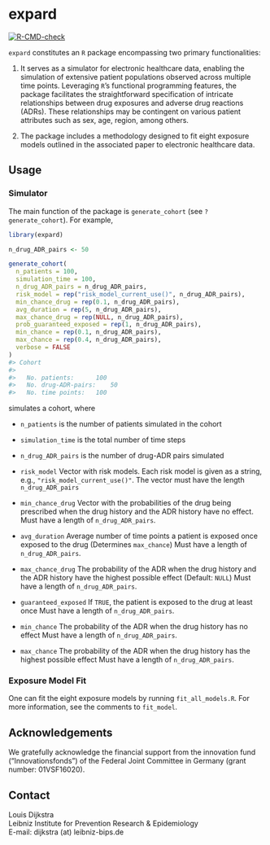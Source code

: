 
<!-- README.md is generated from README.Rmd. Please edit that file -->

# expard

<!-- badges: start -->

[![R-CMD-check](https://github.com/bips-hb/expard/actions/workflows/R-CMD-check.yaml/badge.svg)](https://github.com/bips-hb/expard/actions/workflows/R-CMD-check.yaml)
<!-- badges: end -->

`expard` constitutes an `R` package encompassing two primary
functionalities:

1.  It serves as a simulator for electronic healthcare data, enabling
    the simulation of extensive patient populations observed across
    multiple time points. Leveraging `R`’s functional programming
    features, the package facilitates the straightforward specification
    of intricate relationships between drug exposures and adverse drug
    reactions (ADRs). These relationships may be contingent on various
    patient attributes such as sex, age, region, among others.

2.  The package includes a methodology designed to fit eight exposure
    models outlined in the associated paper to electronic healthcare
    data.

## Usage

### Simulator

The main function of the package is `generate_cohort` (see
`?generate_cohort`). For example,

``` r
library(expard)

n_drug_ADR_pairs <- 50

generate_cohort(
  n_patients = 100,
  simulation_time = 100,
  n_drug_ADR_pairs = n_drug_ADR_pairs,
  risk_model = rep("risk_model_current_use()", n_drug_ADR_pairs),
  min_chance_drug = rep(0.1, n_drug_ADR_pairs),
  avg_duration = rep(5, n_drug_ADR_pairs),
  max_chance_drug = rep(NULL, n_drug_ADR_pairs),
  prob_guaranteed_exposed = rep(1, n_drug_ADR_pairs),
  min_chance = rep(0.1, n_drug_ADR_pairs),
  max_chance = rep(0.4, n_drug_ADR_pairs),
  verbose = FALSE
)
#> Cohort
#> 
#>   No. patients:      100
#>   No. drug-ADR-pairs:    50
#>   No. time points:   100
```

simulates a cohort, where

- `n_patients` is the number of patients simulated in the cohort

- `simulation_time` is the total number of time steps

- `n_drug_ADR_pairs` is the number of drug-ADR pairs simulated

- `risk_model` Vector with risk models. Each risk model is given as a
  string, e.g., `"risk_model_current_use()"`. The vector must have the
  length `n_drug_ADR_pairs`

- `min_chance_drug` Vector with the probabilities of the drug being
  prescribed when the drug history and the ADR history have no effect.
  Must have a length of `n_drug_ADR_pairs`.

- `avg_duration` Average number of time points a patient is exposed once
  exposed to the drug (Determines `max_chance`) Must have a length of
  `n_drug_ADR_pairs`.

- `max_chance_drug` The probability of the ADR when the drug history and
  the ADR history have the highest possible effect (Default: `NULL`)
  Must have a length of `n_drug_ADR_pairs`.

- `guaranteed_exposed` If `TRUE`, the patient is exposed to the drug at
  least once Must have a length of `n_drug_ADR_pairs`.

- `min_chance` The probability of the ADR when the drug history has no
  effect Must have a length of `n_drug_ADR_pairs`.

- `max_chance` The probability of the ADR when the drug history has the
  highest possible effect Must have a length of `n_drug_ADR_pairs`.

### Exposure Model Fit

One can fit the eight exposure models by running `fit_all_models.R`. For
more information, see the comments to `fit_model`.

## Acknowledgements

We gratefully acknowledge the financial support from the innovation fund
(“Innovationsfonds”) of the Federal Joint Committee in Germany (grant
number: 01VSF16020).

## Contact

Louis Dijkstra  
Leibniz Institute for Prevention Research & Epidemiology  
E-mail: dijkstra (at) leibniz-bips.de
